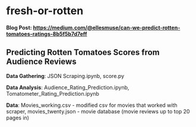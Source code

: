# fresh-or-rotten

#### Blog Post: https://medium.com/@ellesmuse/can-we-predict-rotten-tomatoes-ratings-8b5f5b7d7eff
## Predicting Rotten Tomatoes Scores from Audience Reviews

**Data Gathering**: JSON Scraping.ipynb, score.py	

**Data Analysis**: Audience_Rating_Prediction.ipynb, Tomatometer_Rating_Prediction.ipynb
    
**Data**: Movies_working.csv - modified csv for movies that worked with scraper, movies_twenty.json	- movie database (movie reviews up to top 20 pages in)	
